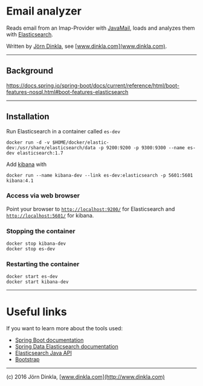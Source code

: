 
# Email analyzer

Reads email from an Imap-Provider with [JavaMail](https://java.net/projects/javamail/pages/Home), loads
and analyzes them with [Elasticsearch](https://www.elastic.co/products/elasticsearch).

Written by [Jörn Dinkla](www.dinkla.com), see [www.dinkla.com](www.dinkla.com).

----
## Background


https://docs.spring.io/spring-boot/docs/current/reference/html/boot-features-nosql.html#boot-features-elasticsearch

----

## Installation

Run Elasticsearch in a container called `es-dev`

```
docker run -d -v $HOME/docker/elastic-dev:/usr/share/elasticsearch/data -p 9200:9200 -p 9300:9300 --name es-dev elasticsearch:1.7
```

Add [kibana](https://www.elastic.co/products/kibana) with

```
docker run --name kibana-dev --link es-dev:elasticsearch -p 5601:5601 kibana:4.1
```

### Access via web browser

Point your browser to [`http://localhost:9200/`](http://localhost:9200/) for Elasticsearch
and [`http://localhost:5601/`](http://localhost:5601/) for kibana.

### Stopping the container

```
docker stop kibana-dev
docker stop es-dev
```

### Restarting the container

```
docker start es-dev
docker start kibana-dev
```

----

# Useful links

If you want to learn more about the tools used:

* [Spring Boot documentation](x)
* [Spring Data Elasticsearch documentation](http://docs.spring.io/spring-data/elasticsearch/docs/current/reference/html/)
* [Elasticsearch Java API](https://www.elastic.co/guide/en/elasticsearch/client/java-api/current/index.html)
* [Bootstrap](http://getbootstrap.com/getting-started/)

---
(c) 2016 Jörn Dinkla, [www.dinkla.com](http://www.dinkla.com)





